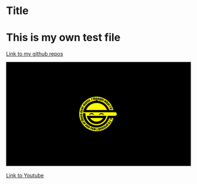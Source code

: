# Title
# This is my own test file

[Link to my github repos](https://github.com/Ayditore?tab=repositories)

![1,2,3,4,5](Ghost_in_Shell.png)

[Link to Youtube](https://www.youtube.com/)